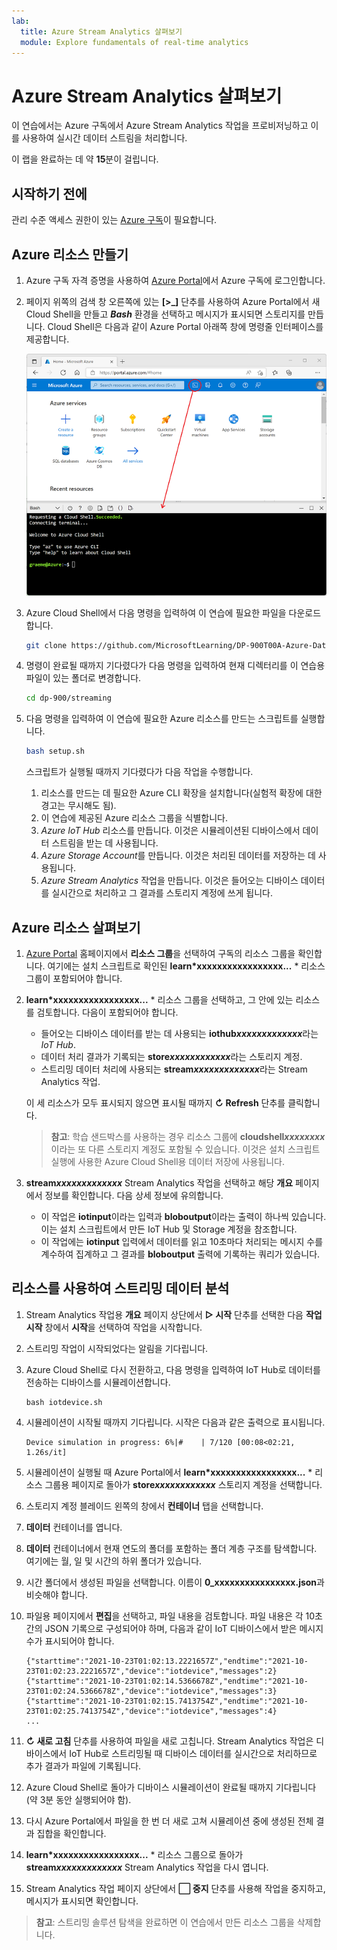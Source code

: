 ```yaml
---
lab:
  title: Azure Stream Analytics 살펴보기
  module: Explore fundamentals of real-time analytics
---
```


# <a name="explore-azure-stream-analytics"></a>Azure Stream Analytics 살펴보기

이 연습에서는 Azure 구독에서 Azure Stream Analytics 작업을 프로비저닝하고 이를 사용하여 실시간 데이터 스트림을 처리합니다.

이 랩을 완료하는 데 약 **15**분이 걸립니다.

## <a name="before-you-start"></a>시작하기 전에

관리 수준 액세스 권한이 있는 [Azure 구독](https://azure.microsoft.com/free)이 필요합니다.

## <a name="create-azure-resources"></a>Azure 리소스 만들기

1. Azure 구독 자격 증명을 사용하여 [Azure Portal](https://portal.azure.com)에서 Azure 구독에 로그인합니다.

1. 페이지 위쪽의 검색 창 오른쪽에 있는 **[\>_]** 단추를 사용하여 Azure Portal에서 새 Cloud Shell을 만들고 ***Bash*** 환경을 선택하고 메시지가 표시되면 스토리지를 만듭니다. Cloud Shell은 다음과 같이 Azure Portal 아래쪽 창에 명령줄 인터페이스를 제공합니다.

    ![Cloud Shell 창이 있는 Azure Portal](./images/cloud-shell.png)

1. Azure Cloud Shell에서 다음 명령을 입력하여 이 연습에 필요한 파일을 다운로드합니다.

    ```bash
    git clone https://github.com/MicrosoftLearning/DP-900T00A-Azure-Data-Fundamentals dp-900
    ```

1. 명령이 완료될 때까지 기다렸다가 다음 명령을 입력하여 현재 디렉터리를 이 연습용 파일이 있는 폴더로 변경합니다.

    ```bash
    cd dp-900/streaming
    ```

1. 다음 명령을 입력하여 이 연습에 필요한 Azure 리소스를 만드는 스크립트를 실행합니다.

    ```bash
    bash setup.sh
    ```

    스크립트가 실행될 때까지 기다렸다가 다음 작업을 수행합니다.

    1. 리소스를 만드는 데 필요한 Azure CLI 확장을 설치합니다(실험적 확장에 대한 경고는 무시해도 됨).
    1. 이 연습에 제공된 Azure 리소스 그룹을 식별합니다.
    1. *Azure IoT Hub* 리소스를 만듭니다. 이것은 시뮬레이션된 디바이스에서 데이터 스트림을 받는 데 사용됩니다.
    1. *Azure Storage Account*를 만듭니다. 이것은 처리된 데이터를 저장하는 데 사용됩니다.
    1. *Azure Stream Analytics* 작업을 만듭니다. 이것은 들어오는 디바이스 데이터를 실시간으로 처리하고 그 결과를 스토리지 계정에 쓰게 됩니다.

## <a name="explore-the-azure-resources"></a>Azure 리소스 살펴보기

1. [Azure Portal](https://portal.azure.com?azure-portal=true) 홈페이지에서 **리소스 그룹**을 선택하여 구독의 리소스 그룹을 확인합니다. 여기에는 설치 스크립트로 확인된 **learn*xxxxxxxxxxxxxxxxx...** * 리소스 그룹이 포함되어야 합니다.
2. **learn*xxxxxxxxxxxxxxxxx...** * 리소스 그룹을 선택하고, 그 안에 있는 리소스를 검토합니다. 다음이 포함되어야 합니다.
    - 들어오는 디바이스 데이터를 받는 데 사용되는 **iothub*xxxxxxxxxxxxx***라는 *IoT Hub*.
    - 데이터 처리 결과가 기록되는 **store*xxxxxxxxxxxx***라는 스토리지 계정.
    - 스트리밍 데이터 처리에 사용되는 **stream*xxxxxxxxxxxxx***라는 Stream Analytics 작업.

    이 세 리소스가 모두 표시되지 않으면 표시될 때까지 **&#8635; Refresh** 단추를 클릭합니다.

    > **참고**: 학습 샌드박스를 사용하는 경우 리소스 그룹에 **cloudshell*xxxxxxxx***이라는 또 다른 스토리지 계정도 포함될 수 있습니다. 이것은 설치 스크립트 실행에 사용한 Azure Cloud Shell용 데이터 저장에 사용됩니다.

3. **stream*xxxxxxxxxxxxx*** Stream Analytics 작업을 선택하고 해당 **개요** 페이지에서 정보를 확인합니다. 다음 상세 정보에 유의합니다.
    - 이 작업은 **iotinput**이라는 입력과 **bloboutput**이라는 출력이 하나씩 있습니다. 이는 설치 스크립트에서 만든 IoT Hub 및 Storage 계정을 참조합니다.
    - 이 작업에는 **iotinput** 입력에서 데이터를 읽고 10초마다 처리되는 메시지 수를 계수하여 집계하고 그 결과를 **bloboutput** 출력에 기록하는 쿼리가 있습니다.

## <a name="use-the-resources-to-analyze-streaming-data"></a>리소스를 사용하여 스트리밍 데이터 분석

1. Stream Analytics 작업용 **개요** 페이지 상단에서 **&#9655; 시작** 단추를 선택한 다음 **작업 시작** 창에서 **시작**을 선택하여 작업을 시작합니다.
2. 스트리밍 작업이 시작되었다는 알림을 기다립니다.
3. Azure Cloud Shell로 다시 전환하고, 다음 명령을 입력하여 IoT Hub로 데이터를 전송하는 디바이스를 시뮬레이션합니다.

    ```
    bash iotdevice.sh
    ```

4. 시뮬레이션이 시작될 때까지 기다립니다. 시작은 다음과 같은 출력으로 표시됩니다.

    ```
    Device simulation in progress: 6%|#    | 7/120 [00:08<02:21, 1.26s/it]
    ```

5. 시뮬레이션이 실행될 때 Azure Portal에서 **learn*xxxxxxxxxxxxxxxxx...** * 리소스 그룹용 페이지로 돌아가 **store*xxxxxxxxxxxx*** 스토리지 계정을 선택합니다.
6. 스토리지 계정 블레이드 왼쪽의 창에서 **컨테이너** 탭을 선택합니다.
7. **데이터** 컨테이너를 엽니다.
8. **데이터** 컨테이너에서 현재 연도의 폴더를 포함하는 폴더 계층 구조를 탐색합니다. 여기에는 월, 일 및 시간의 하위 폴더가 있습니다.
9. 시간 폴더에서 생성된 파일을 선택합니다. 이름이 **0_xxxxxxxxxxxxxxxx.json**과 비슷해야 합니다.
10. 파일용 페이지에서 **편집**을 선택하고, 파일 내용을 검토합니다. 파일 내용은 각 10초간의 JSON 기록으로 구성되어야 하며, 다음과 같이 IoT 디바이스에서 받은 메시지 수가 표시되어야 합니다.

    ```
    {"starttime":"2021-10-23T01:02:13.2221657Z","endtime":"2021-10-23T01:02:23.2221657Z","device":"iotdevice","messages":2}
    {"starttime":"2021-10-23T01:02:14.5366678Z","endtime":"2021-10-23T01:02:24.5366678Z","device":"iotdevice","messages":3}
    {"starttime":"2021-10-23T01:02:15.7413754Z","endtime":"2021-10-23T01:02:25.7413754Z","device":"iotdevice","messages":4}
    ...
    ```

11. **&#8635; 새로 고침** 단추를 사용하여 파일을 새로 고칩니다. Stream Analytics 작업은 디바이스에서 IoT Hub로 스트리밍될 때 디바이스 데이터를 실시간으로 처리하므로 추가 결과가 파일에 기록됩니다.
12. Azure Cloud Shell로 돌아가 디바이스 시뮬레이션이 완료될 때까지 기다립니다(약 3분 동안 실행되어야 함).
13. 다시 Azure Portal에서 파일을 한 번 더 새로 고쳐 시뮬레이션 중에 생성된 전체 결과 집합을 확인합니다.
14. **learn*xxxxxxxxxxxxxxxxx...** * 리소스 그룹으로 돌아가 **stream*xxxxxxxxxxxxx*** Stream Analytics 작업을 다시 엽니다.
15. Stream Analytics 작업 페이지 상단에서 **&#11036; 중지** 단추를 사용해 작업을 중지하고, 메시지가 표시되면 확인합니다.

> **참고**: 스트리밍 솔루션 탐색을 완료하면 이 연습에서 만든 리소스 그룹을 삭제합니다.
